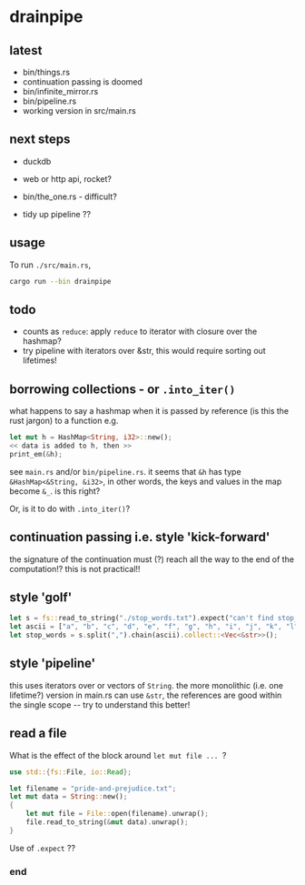 # drainpipe

## latest

 - bin/things.rs
 - continuation passing is doomed
 - bin/infinite_mirror.rs
 - bin/pipeline.rs
 - working version in src/main.rs

## next steps

 - duckdb
 - web or http api, rocket?

 - bin/the_one.rs - difficult?
 - tidy up pipeline ??

## usage

To run `./src/main.rs`,

```sh
cargo run --bin drainpipe
```

## todo

 - counts as `reduce`: apply `reduce` to iterator with closure over the hashmap?
 - try pipeline with iterators over &str, this would require sorting out lifetimes!

## borrowing collections - or `.into_iter()`

what happens to say a hashmap when it is passed by reference (is this the rust jargon) to a function e.g.

```rust
let mut h = HashMap<String, i32>::new();
<< data is added to h, then >>
print_em(&h);
```

see `main.rs` and/or `bin/pipeline.rs`. it seems that `&h` has type `&HashMap<&String, &i32>`, in other words, 
the keys and values in the map become `&_`. is this right?

Or, is it to do with `.into_iter()`?

## continuation passing i.e. style 'kick-forward'

the signature of the continuation must (?) reach all the way to the end of the computation!? this is not practical!!

## style 'golf'

```rust
let s = fs::read_to_string("./stop_words.txt").expect("can't find stop_words.txt?");
let ascii = ["a", "b", "c", "d", "e", "f", "g", "h", "i", "j", "k", "l", "m", "n", "o", "p", "q", "r", "s", "t", "u", "v", "w", "x",  "y", "z"];
let stop_words = s.split(",").chain(ascii).collect::<Vec<&str>>();
```

## style 'pipeline'

this uses iterators over or vectors of `String`. the more monolithic (i.e. one lifetime?) version in main.rs can use `&str`, the references are good within the single scope -- try to understand this better!

## read a file

What is the effect of the block around `let mut file ... `?

```rust
use std::{fs::File, io::Read};

let filename = "pride-and-prejudice.txt";
let mut data = String::new();
{
    let mut file = File::open(filename).unwrap();
    file.read_to_string(&mut data).unwrap();
}
```

Use of `.expect` ??


### end
